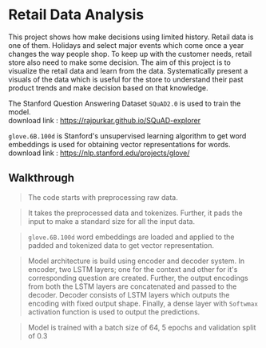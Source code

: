 # Retail Data Analysis

This project shows how make decisions using limited history. Retail data is one of them. Holidays and select major events which come once a year changes the way people shop. To keep up with the customer needs, retail store also need to make some decision. The aim of this project is to visualize the retail data and learn from the data. Systematically present a visuals of the data which is useful for the store to understand their past product trends and make decision based on that knowledge.


The Stanford Question Answering Dataset `SQuAD2.0` is used to train the model. <br />
download link : https://rajpurkar.github.io/SQuAD-explorer

`glove.6B.100d` is Stanford's unsupervised learning algorithm to get word embeddings is used for obtaining vector representations for words. <br />
download link : https://nlp.stanford.edu/projects/glove/

## Walkthrough

>The code starts with preprocessing raw data.

>It takes the preprocessed data and tokenizes. Further, it pads the input to make a standard size for all the input data.

>`glove.6B.100d` word embeddings are loaded and applied to the padded and tokenized data to get vector representation.

>Model architecture is build using encoder and decoder system. In encoder, two LSTM layers; one for the context and other for it's corresponding question are created. Further, the output encodings from both the LSTM layers are concatenated and passed to the decoder. Decoder consists of LSTM layers which outputs the encoding with fixed output shape. Finally, a dense layer with `Softwmax` activation function is used to output the predictions.

>Model is trained with a batch size of 64, 5 epochs and validation split of 0.3

